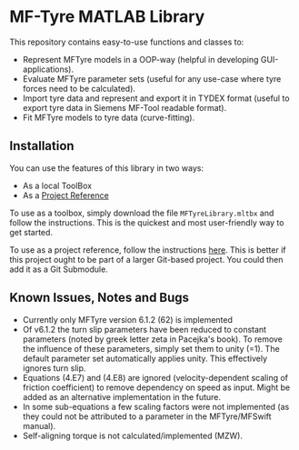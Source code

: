 # MF-Tyre MATLAB Library

This repository contains easy-to-use functions and classes to:

- Represent MFTyre models in a OOP-way
  (helpful in developing GUI-applications).
- Evaluate MFTyre parameter sets
  (useful for any use-case where tyre forces need to be calculated).
- Import tyre data and represent and export it in TYDEX format
  (useful to export tyre data in Siemens MF-Tool readable format).
- Fit MFTyre models to tyre data (curve-fitting).

## Installation

You can use the features of this library in two ways:

- As a local ToolBox
- As a [Project Reference](https://de.mathworks.com/help/simulink/ug/add-or-remove-a-reference-to-another-project.html)

To use as a toolbox, simply download the file `MFTyreLibrary.mltbx` and
follow the instructions. This is the quickest and most user-friendly way to get started.

To use as a project reference, follow the instructions [here](https://de.mathworks.com/help/simulink/ug/add-or-remove-a-reference-to-another-project.html).
This is better if this project ought to be part of a larger Git-based project.
You could then add it as a Git Submodule.

## Known Issues, Notes and Bugs

- Currently only MFTyre version 6.1.2 (62) is implemented
- Of v6.1.2 the turn slip parameters have been reduced to constant parameters
  (noted by greek letter zeta in Pacejka's book). To remove the influence of
  these parameters, simply set them to unity (=1). The default parameter
  set automatically applies unity. This effectively ignores turn slip.
- Equations (4.E7) and (4.E8) are ignored (velocity-dependent scaling of
  friction coefficient) to remove dependency on speed as input. Might be
  added as an alternative implementation in the future.
- In some sub-equations a few scaling factors were not implemented
  (as they could not be attributed to a parameter in the MFTyre/MFSwift manual).
- Self-aligning torque is not calculated/implemented (MZW).
